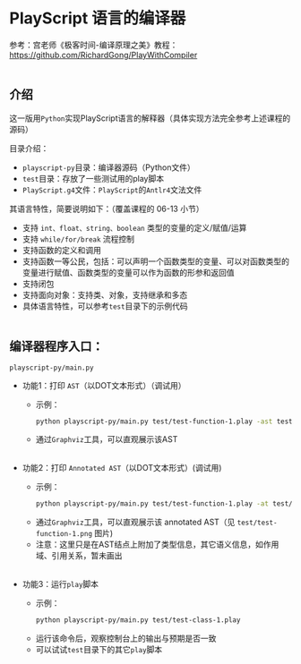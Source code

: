 
# PlayScript 语言的编译器
参考：宫老师《极客时间-编译原理之美》教程：https://github.com/RichardGong/PlayWithCompiler
<br/></br>

## 介绍
这一版用`Python`实现PlayScript语言的解释器（具体实现方法完全参考上述课程的源码）

目录介绍：
* `playscript-py`目录：编译器源码（Python文件）
* `test`目录：存放了一些测试用的play脚本
* `PlayScript.g4`文件：`PlayScript`的`Antlr4`文法文件

其语言特性，简要说明如下：（覆盖课程的 06-13 小节）
* 支持 `int、float、string、boolean` 类型的变量的定义/赋值/运算
* 支持 `while/for/break` 流程控制
* 支持函数的定义和调用
* 支持函数一等公民，包括：可以声明一个函数类型的变量、可以对函数类型的变量进行赋值、函数类型的变量可以作为函数的形参和返回值
* 支持闭包
* 支持面向对象：支持类、对象，支持继承和多态
* 具体语言特性，可以参考`test`目录下的示例代码
<br/></br>

## 编译器程序入口：
`playscript-py/main.py`

* 功能1：打印 `AST`（以DOT文本形式）（调试用）
  + 示例：
    ```bash
    python playscript-py/main.py test/test-function-1.play -ast test/test-class-1.dot
    ```
  + 通过`Graphviz`工具，可以直观展示该AST
<br/></br>

* 功能2：打印 `Annotated AST`（以DOT文本形式）(调试用)
  + 示例：
    ```bash
    python playscript-py/main.py test/test-function-1.play -at test/test-class-1.dot
     ```
  + 通过`Graphviz`工具，可以直观展示该 annotated AST（见 `test/test-function-1.png` 图片)
  + 注意：这里只是在AST结点上附加了类型信息，其它语义信息，如作用域、引用关系，暂未画出
<br/></br>

* 功能3：运行`play`脚本
  + 示例：
    ```bash
    python playscript-py/main.py test/test-class-1.play
    ```
  + 运行该命令后，观察控制台上的输出与预期是否一致
  + 可以试试`test`目录下的其它`play`脚本

